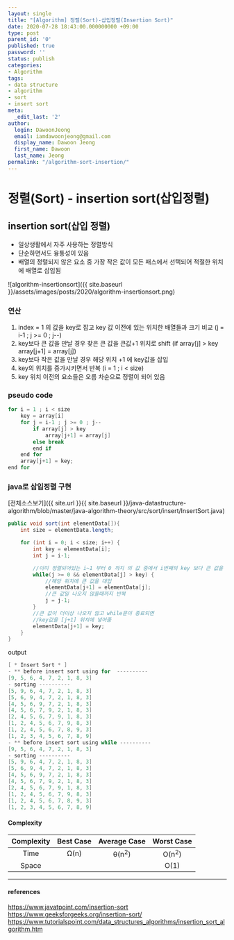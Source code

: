 ```yaml
---
layout: single
title: "[Algorithm] 정렬(Sort)-삽입정렬(Insertion Sort)"
date: 2020-07-28 18:43:00.000000000 +09:00
type: post
parent_id: '0'
published: true
password: ''
status: publish
categories:
- Algorithm
tags:
- data structure
- algorithm
- sort
- insert sort
meta:
  _edit_last: '2'
author:
  login: DawoonJeong
  email: iamdawoonjeong@gmail.com
  display_name: Dawoon Jeong
  first_name: Dawoon
  last_name: Jeong
permalink: "/algorithm-sort-insertion/"
---
```

# 정렬(Sort) - insertion sort(삽입정렬)


## insertion sort(삽입 정렬)
- 일상생활에서 자주 사용하는 정렬방식
- 단순하면서도 융통성이 있음
- 배열의 정렬되지 않은 요소 중 가장 작은 값이 모든 패스에서 선택되어 적절한 위치에 배열로 삽입됨

![algorithm-insertionsort]({{ site.baseurl }}/assets/images/posts/2020/algorithm-insertionsort.png)



### 연산
1. index = 1 의 값을 key로 잡고 key 값 이전에 있는 위치한 배열들과 크기 비교  (j = i-1 ; j >= 0 ; j--)
2. key보다 큰 값을 만날 경우 찾은 큰 값을 큰값+1 위치로 shift (if array[j] > key array[j+1] = array[j])
3. key보다 작은 값을 만날 경우 해당 위치 +1 에 key값을 삽입
4. key의 위치를 증가시키면서 반복 (i = 1 ; i < size)
5. key 위치 이전의 요소들은 오름 차순으로 정렬이 되어 있음


###  pseudo code
```java
for i = 1 ; i < size
    key = array[i]
    for j = i-1 ; j >= 0 ; j--
        if array[j] > key
            array[j+1] = array[j]
        else break
        end if
    end for
    array[j+1] = key;
end for
```   


### java로 삽입정렬 구현

[전체소스보기]({{ site.url }}{{ site.baseurl }}/java-datastructure-algorithm/blob/master/java-algorithm-theory/src/sort/insert/InsertSort.java)


```java
public void sort(int elementData[]){
    int size = elementData.length;

    for (int i = 0; i < size; i++) {
        int key = elementData[i];
        int j = i-1;

        //이미 정렬되어있는 i~1 부터 0 까지 의 값 중에서 i번째의 key 보다 큰 값을 만나면
        while(j >= 0 && elementData[j] > key) {
            //해당 위치에 큰 값을 대입
            elementData[j+1] = elementData[j];
            //큰 값일 나오지 않을때까지 반복  
            j = j-1;
        }
        //큰 값이 더이상 나오지 않고 while문이 종료되면
        //key값을 [j+1] 위치에 넣어줌
        elementData[j+1] = key;
    }
}
```


output

```java
[ * Insert Sort * ]
- ** before insert sort using for  ----------
[9, 5, 6, 4, 7, 2, 1, 8, 3]
- sorting ----------
[5, 9, 6, 4, 7, 2, 1, 8, 3]
[5, 6, 9, 4, 7, 2, 1, 8, 3]
[4, 5, 6, 9, 7, 2, 1, 8, 3]
[4, 5, 6, 7, 9, 2, 1, 8, 3]
[2, 4, 5, 6, 7, 9, 1, 8, 3]
[1, 2, 4, 5, 6, 7, 9, 8, 3]
[1, 2, 4, 5, 6, 7, 8, 9, 3]
[1, 2, 3, 4, 5, 6, 7, 8, 9]
- ** before insert sort using while ----------
[9, 5, 6, 4, 7, 2, 1, 8, 3]
- sorting ----------
[5, 9, 6, 4, 7, 2, 1, 8, 3]
[5, 6, 9, 4, 7, 2, 1, 8, 3]
[4, 5, 6, 9, 7, 2, 1, 8, 3]
[4, 5, 6, 7, 9, 2, 1, 8, 3]
[2, 4, 5, 6, 7, 9, 1, 8, 3]
[1, 2, 4, 5, 6, 7, 9, 8, 3]
[1, 2, 4, 5, 6, 7, 8, 9, 3]
[1, 2, 3, 4, 5, 6, 7, 8, 9]
```

#### Complexity


| Complexity | Best Case | Average Case | Worst Case |
|:--------:|:--------:|:--------:|:--------:|
| Time | Ω(n) | θ(n<sup>2</sup>) | O(n<sup>2</sup>) |
| Space | | | O(1) |



---
#### references
<https://www.javatpoint.com/insertion-sort>  
<https://www.geeksforgeeks.org/insertion-sort/>  
<https://www.tutorialspoint.com/data_structures_algorithms/insertion_sort_algorithm.htm>  
